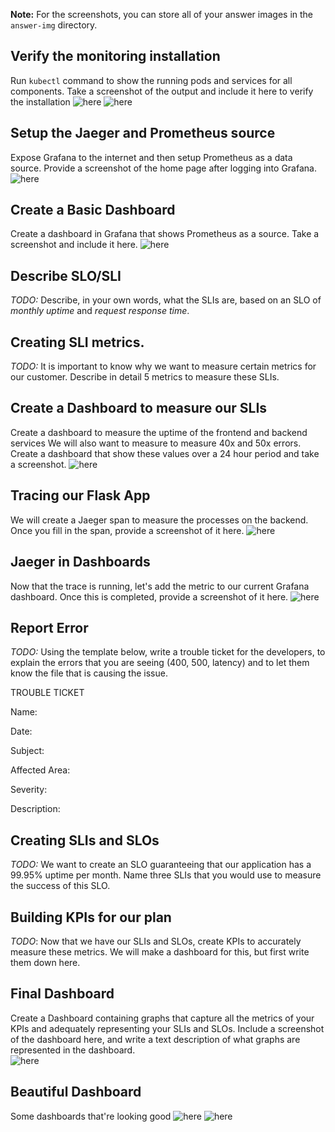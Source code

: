 **Note:** For the screenshots, you can store all of your answer images in the `answer-img` directory.

## Verify the monitoring installation

Run `kubectl` command to show the running pods and services for all components. Take a screenshot of the output and include it here to verify the installation
![here](./answer-img/po.png)
![here](./answer-img/svc.png)

## Setup the Jaeger and Prometheus source
Expose Grafana to the internet and then setup Prometheus as a data source. Provide a screenshot of the home page after logging into Grafana.
![here](./answer-img/grafana.png)

## Create a Basic Dashboard
Create a dashboard in Grafana that shows Prometheus as a source. Take a screenshot and include it here.
![here](./answer-img/prom-src.png)

## Describe SLO/SLI
*TODO:* Describe, in your own words, what the SLIs are, based on an SLO of *monthly uptime* and *request response time*.

## Creating SLI metrics.
*TODO:* It is important to know why we want to measure certain metrics for our customer. Describe in detail 5 metrics to measure these SLIs. 

## Create a Dashboard to measure our SLIs
Create a dashboard to measure the uptime of the frontend and backend services We will also want to measure to measure 40x and 50x errors. Create a dashboard that show these values over a 24 hour period and take a screenshot.
![here](./answer-img/sli.png)

## Tracing our Flask App
We will create a Jaeger span to measure the processes on the backend. Once you fill in the span, provide a screenshot of it here.
![here](./answer-img/jaeger-ui.png)

## Jaeger in Dashboards
Now that the trace is running, let's add the metric to our current Grafana dashboard. Once this is completed, provide a screenshot of it here.
![here](./answer-img/jaeger.png)

## Report Error
*TODO:* Using the template below, write a trouble ticket for the developers, to explain the errors that you are seeing (400, 500, latency) and to let them know the file that is causing the issue.

TROUBLE TICKET

Name:

Date:

Subject:

Affected Area:

Severity:

Description:


## Creating SLIs and SLOs
*TODO:* We want to create an SLO guaranteeing that our application has a 99.95% uptime per month. Name three SLIs that you would use to measure the success of this SLO.

## Building KPIs for our plan
*TODO*: Now that we have our SLIs and SLOs, create KPIs to accurately measure these metrics. We will make a dashboard for this, but first write them down here.

## Final Dashboard
Create a Dashboard containing graphs that capture all the metrics of your KPIs and adequately representing your SLIs and SLOs. Include a screenshot of the dashboard here, and write a text description of what graphs are represented in the dashboard.  
![here](./answer-img/kpi.png)

## Beautiful Dashboard
Some dashboards that're looking good
![here](./answer-img/best-sli.png)
![here](./answer-img/best-kpi.png)